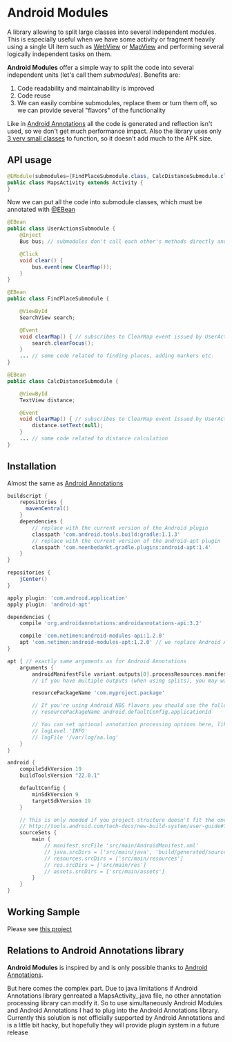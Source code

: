 # Android Modules
A library allowing to split large classes into several independent modules. This is especially useful when we have some activity or fragment heavily using a single UI item such as [WebView](https://developer.android.com/reference/android/webkit/WebView.html) or [MapView](https://developer.android.com/reference/com/google/android/gms/maps/MapView.html) and performing several logically independent tasks on them.

**Android Modules** offer a simple way to split the code into several independent units (let's call them *submodules*). Benefits are:
 1. Code readability and maintainability is improved
 2. Code reuse
 3. We can easily combine submodules, replace them or turn them off, so we can provide several "flavors" of the functionality

Like in [Android Annotations](https://github.com/excilys/androidannotations) all the code is generated and reflection isn't used, so we don't get much performance impact. Also the library uses only [3 very small classes](annotations/src/main/java/com/netimen/androidmodules/helpers) to function, so it doesn't add much to the APK size.

## API usage
```java
@EModule(submodules={FindPlaceSubmodule.class, CalcDistanceSubmodule.class, UserActionsSubmodule.class})
public class MapsActivity extends Activity {
}
```

Now we can put all the code into submodule classes, which must be annotated with [@EBean](https://github.com/excilys/androidannotations/wiki/Enhance-custom-classes)
```java
@EBean
public class UserActionsSubmodule {
    @Inject
    Bus bus; // submodules don't call each other's methods directly and use Bus to communicate.

    @Click
    void clear() {
        bus.event(new ClearMap());
    }
}

@EBean
public class FindPlaceSubmodule {

    @ViewById
    SearchView search;

    @Event
    void clearMap() { // subscribes to ClearMap event issued by UserActionsSubmodule
        search.clearFocus();
    }
    ... // some code related to finding places, adding markers etc.
}

@EBean
public class CalcDistanceSubmodule {

    @ViewById
    TextView distance;

    @Event
    void clearMap() { // subscribes to ClearMap event issued by UserActionsSubmodule
        distance.setText(null);
    }
    ... // some code related to distance calculation
}
```
## Installation
Almost the same as [Android Annotations](https://github.com/excilys/androidannotations/wiki/Building-Project-Gradle)

```groovy
buildscript {
    repositories {
      mavenCentral()
    }
    dependencies {
        // replace with the current version of the Android plugin
        classpath 'com.android.tools.build:gradle:1.1.3'
        // replace with the current version of the android-apt plugin
        classpath 'com.neenbedankt.gradle.plugins:android-apt:1.4'
    }
}

repositories {
    jCenter()
}

apply plugin: 'com.android.application'
apply plugin: 'android-apt'

dependencies {
    compile 'org.androidannotations:androidannotations-api:3.2'

    compile 'com.netimen:android-modules-api:1.2.0'
    apt 'com.netimen:android-modules-apt:1.2.0' // we replace Android Annotations processor with Android Modules processor
}

apt { // exactly same arguments as for Android Annotations
    arguments {
        androidManifestFile variant.outputs[0].processResources.manifestFile
        // if you have multiple outputs (when using splits), you may want to have other index than 0

        resourcePackageName 'com.myproject.package'

        // If you're using Android NBS flavors you should use the following line instead of hard-coded packageName
        // resourcePackageName android.defaultConfig.applicationId

        // You can set optional annotation processing options here, like these commented options:
        // logLevel 'INFO'
        // logFile '/var/log/aa.log'
    }
}

android {
    compileSdkVersion 19
    buildToolsVersion "22.0.1"

    defaultConfig {
        minSdkVersion 9
        targetSdkVersion 19
    }

    // This is only needed if you project structure doesn't fit the one found here
    // http://tools.android.com/tech-docs/new-build-system/user-guide#TOC-Project-Structure
    sourceSets {
        main {
            // manifest.srcFile 'src/main/AndroidManifest.xml'
            // java.srcDirs = ['src/main/java', 'build/generated/source/apt/${variant.dirName}']
            // resources.srcDirs = ['src/main/resources']
            // res.srcDirs = ['src/main/res']
            // assets.srcDirs = ['src/main/assets']
        }
    }
}
```
## Working Sample
Please see [this project](https://github.com/netimen/android-modules-demo)

## Relations to Android Annotations library
**Android Modules** is inspired by and is only possible thanks to [Android Annotations](https://github.com/excilys/androidannotations).

But here comes the complex part. Due to java limitations if Android Annotations library genreated a MapsActivity_.java file, no other annotation processing library can modify it. So to use simultaneously Android Modules and Android Annotations I had to plug into the Android Annotations library. Currently this solution is not officially supported by Android Annotations and is a little bit hacky, but hopefully they will provide plugin system in a future release

